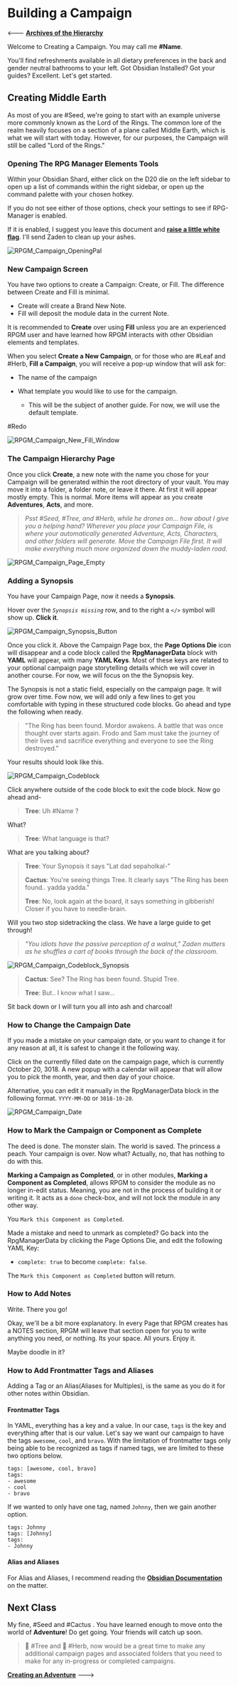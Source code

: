 # Building a Campaign


<--- [**Archives of the Hierarchy**](Archives%20of%20the%20Hierarchy.md)


Welcome to Creating a Campaign. You may call me **#Name**.

You'll find refreshments available in all dietary preferences in the back and gender neutral bathrooms to your left. Got Obsidian Installed? Got your guides? Excellent. Let's get started. 

## Creating Middle Earth


As most of you are #Seed, we're going to start with an example universe more commonly known as the Lord of the Rings. The common lore of the realm heavily focuses on a section of a plane called Middle Earth, which is what we will start with today. However, for our purposes, the Campaign will still be called "Lord of the Rings."


### Opening The RPG Manager Elements Tools


Within your Obsidian Shard, either click on the D20 die on the left sidebar to open up a list of commands within the right sidebar, or open up the command palette with your chosen hotkey. 

If you do not see either of those options, check your settings to see if RPG-Manager is enabled. 

If it is enabled, I suggest you leave this document and [**raise a little white flag**](https://github.com/carlonicora/obsidian-rpg-manager/issues?q=is%3Aissue+is%3Aopen+sort%3Aupdated-desc). I'll send Zaden to clean up your ashes. 

![RPGM_Campaign_OpeningPal](../Z_Photo-Album/Guide/Hierarchy/Campaign/RPGM_Campaign_OpeningPal.png)

### New Campaign Screen

You have two options to create a Campaign: Create, or Fill. The difference between Create and Fill is minimal. 
- Create will create a Brand New Note. 
- Fill will deposit the module data in the current Note. 

It is recommended to **Create** over using **Fill** unless you are an experienced RPGM user and have learned how RPGM interacts with other Obsidian elements and templates. 

When you select **Create a New Campaign**, or for those who are #Leaf and #Herb, **Fill a Campaign**, you will receive a pop-up window that will ask for:

- The name of the campaign

- What template you would like to use for the campaign. 
	- This will be the subject of another guide. For now, we will use the default template. 

#Redo

![RPGM_Campaign_New_Fill_Window](../Z_Photo-Album/Guide/Hierarchy/Campaign/RPGM_Campaign_New_Fill_Window.png)

### The Campaign Hierarchy Page


Once you click **Create**, a new note with the name you chose for your Campaign will be generated within the root directory of your vault. You may move it into a folder, a folder note, or leave it there. At first it will appear mostly empty. This is normal. More items will appear as you create **Adventures**, **Acts**, and more. 

>*Psst #Seed, #Tree, and #Herb, while he drones on... how about I give you a helping hand? Wherever you place your Campaign File, is where your automatically generated Adventure, Acts, Characters, and other folders will generate. Move the Campaign File first. It will make everything much more organized down the muddy-laden road.* 



![RPGM_Campaign_Page_Empty](../Z_Photo-Album/Guide/Hierarchy/Campaign/RPGM_Campaign_Page_Empty.png)


### Adding a Synopsis

You have your Campaign Page, now it needs a **Synopsis**. 

Hover over the *`Synopsis missing`* row, and to the right a `</>` symbol will show up. **Click it**.

![RPGM_Campaign_Synopsis_Button](../Z_Photo-Album/Guide/Hierarchy/Campaign/RPGM_Campaign_Synopsis_Button.png)

Once you click it. Above the Campaign Page box, the **Page Options Die** icon will disappear and a code block called the **RpgManagerData** block with **YAML** will appear, with many **YAML Keys**. Most of these keys are related to your optional campaign page storytelling details which we will cover in another course. For now, we will focus on the the Synopsis key.

The Synopsis is not a static field, especially on the campaign page. It will grow over time. Fow now, we will add only a few lines to get you comfortable with typing in these structured code blocks. Go ahead and type the following when ready. 

>"The Ring has been found. Mordor awakens. A battle that was once thought over starts again. Frodo and Sam must take the journey of their lives and sacrifice everything and everyone to see the Ring destroyed."

Your results should look like this.

![RPGM_Campaign_Codeblock](../Z_Photo-Album/Guide/Hierarchy/Campaign/RPGM_Campaign_Codeblock.png)

Click anywhere outside of the code block to exit the code block. Now go ahead and-

> **Tree**: Uh #Name ?

What?

> **Tree**: What language is that?

What are you talking about?

> **Tree**: Your Synopsis it says "Lat dad sepaholkal-"
> 
> **Cactus**: You're seeing things Tree. It clearly says "The Ring has been found.. yadda yadda."
> 
> **Tree**: No, look again at the board, it says something in gibberish! Closer if you have to needle-brain.

Will you two stop sidetracking the class. We have a large guide to get through!

> *"You idiots have the passive perception of a walnut," Zaden mutters as he shuffles a cart of books through the back of the classroom.* 


![RPGM_Campaign_Codeblock_Synopsis](../Z_Photo-Album/Guide/Hierarchy/Campaign/RPGM_Campaign_Codeblock_Synopsis.png)

> **Cactus**: See? The Ring has been found. Stupid Tree.
> 
> **Tree**: But.. I know what I saw...

Sit back down or I will turn you all into ash and charcoal!

### How to Change the Campaign Date

If you made a mistake on your campaign date, or you want to change it for any reason at all, it is safest to change it the following way.

Click on the currently filled date on the campaign page, which is currently October 20, 3018. A new popup with a calendar will appear that will allow you to pick the month, year, and then day of your choice.

Alternative, you can edit it manually in the RpgManagerData block in the following format. `YYYY-MM-DD` or `3018-10-20`.

![RPGM_Campaign_Date](../Z_Photo-Album/Guide/Hierarchy/Campaign/RPGM_Campaign_Date.png)


### How to Mark the Campaign or Component as Complete

The deed is done. The monster slain. The world is saved. The princess a peach. Your campaign is over. Now what? Actually, no, that has nothing to do with this.

**Marking a Campaign as Completed**, or in other modules, **Marking a Component as Completed**, allows RPGM to consider the module as no longer in-edit status. Meaning, you are not in the process of building it or writing it. It acts as a `done` check-box, and will not lock the module in any other way. 

You  `Mark this Component as Completed`. 

Made a mistake and need to unmark as completed? Go back into the RpgManagerData by clicking the Page Options Die, and edit the following YAML Key:

- `complete: true`  to become `complete: false`.

The  `Mark this Component as Completed` button will return.

### How to Add Notes

Write. There you go!

Okay, we'll be a bit more explanatory. In every Page that RPGM creates has a NOTES section, RPGM will leave that section open for you to write anything you need, or nothing. Its your space. All yours. Enjoy it. 

Maybe doodle in it?

### How to Add Frontmatter Tags and Aliases

Adding a Tag or an Alias(Aliases for Multiples), is the same as you do it for other notes within Obsidian. 

#### Frontmatter Tags

In YAML, everything has a key and a value. In our case, `tags` is the key and everything after that is our value. Let's say we want our campaign to have the tags `awesome`, `cool`, and `bravo`. With the limitation of frontmatter tags only being able to be recognized as tags if named tags, we are limited to these two options below. 

```
tags: [awesome, cool, bravo]
tags: 
- awesome
- cool
- bravo
```

If we wanted to only have one tag, named `Johnny`, then we gain another option.

```
tags: Johnny
tags: [Johnny]
tags:
- Johnny
```

#### Alias and Aliases

For Alias and Aliases, I recommend reading the [**Obsidian Documentation**](https://help.obsidian.md/How+to/Add+aliases+to+note) on the matter. 

## Next Class

My fine, #Seed  and #Cactus . You have learned enough to move onto the world of **Adventure**! Do get going. Your friends will catch up soon. 

> 🌲 #Tree and 🌿 #Herb, now would be a great time to make any additional campaign pages and associated folders that you need to make for any in-progress or completed campaigns.  


[**Creating an Adventure**](Creating%20an%20Adventure.md) --->